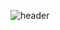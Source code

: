 ![header](https://capsule-render.vercel.app/api?type=transparent&color=900020&height=180&section=header&text=S%20angmoon-nl-tarcism&fontSize=90)

